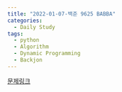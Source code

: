 ```yaml
---
title: "2022-01-07-백준 9625 BABBA"
categories:
  - Daily Study
tags:
  - python
  - Algorithm
  - Dynamic Programming
  - Backjon
---
```



[문제링크](https://www.acmicpc.net/problem/9625)


<script src=https://gist.github.com/fe5fbafe44647af7abc0ca3779e13962.js></script>